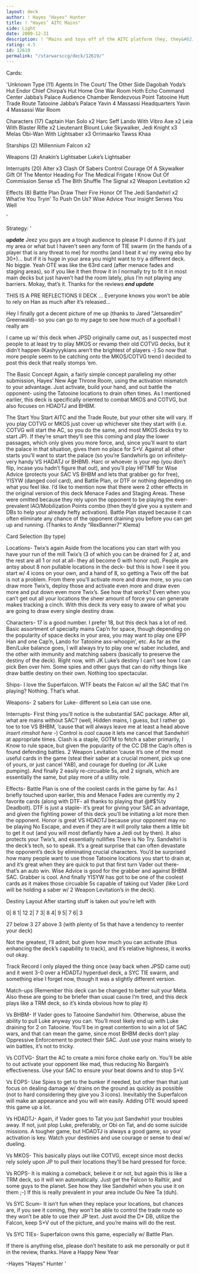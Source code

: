 ```yaml
---
layout: deck
author: ! Hayes "Hayes" Hunter
title: ! "Hayes’ AITC Mains"
side: Light
date: 2000-12-31
description: ! "Mains and toys off of the AITC platform (hey, they&#8217;re played from virtually every other conceivable start- why not this one?)."
rating: 4.5
id: 12619
permalink: "/starwarsccg/deck/12619/"
---
```

Cards: 

'Unknown Type (11)
Agents In The Court/ The Other Side
Dagobah Yoda’s Hut
Endor Chief Chirpa’s Hut
Home One War Room
Hoth Echo Command Center
Jabba’s Palace Audience Chamber
Rendezvous Point
Tatooine Hutt Trade Route
Tatooine Jabba’s Palace
Yavin 4 Massassi Headquarters
Yavin 4 Massassi War Room

Characters (17)
Captain Han Solo  x2
Harc Seff
Lando With Vibro Axe  x2
Leia With Blaster Rifle  x2
Lieutenant Blount
Luke Skywalker, Jedi Knight  x3
Melas
Obi-Wan With Lightsaber  x3
Orrimaarko
Tawss Khaa

Starships (2)
Millennium Falcon  x2

Weapons (2)
Anakin’s Lightsaber
Luke’s Lightsaber

Interrupts (20)
Alter  x3
Clash Of Sabers
Control
Courage Of A Skywalker
Gift Of The Mentor
Heading For The Medical Frigate
I Know
Out Of Commission
Sense  x5
The Bith Shuffle
The Signal  x2
Weapon Levitation  x2

Effects (8)
Battle Plan
Draw Their Fire
Honor Of The Jedi
Sandwhirl  x2
What’re You Tryin’ To Push On Us?
Wise Advice
Your Insight Serves You Well

'

Strategy: '

***update***  Jeez you guys are a tough audience to please P  I dunno if it’s just my area or what but I haven’t seen any form of TIE swarm (in the hands of a player that is any threat to me) for months (and I beat it w/ my xwing ebo by 30+)... but if it is huge in your area you might want to try a different deck.  No biggie.  Yeah OTE was like the 63rd card (after menace fades and staging areas),  so if you like it then throw it in  I normally try to fit it in most main decks but just haven’t had the room lately, plus I’m not playing any barriers.  Mokay, that’s it.  Thanks for the reviews  ***end update***

THIS IS A PRE REFLECTIONS II DECK ... Everyone knows you won’t be able to rely on Han as much after it’s released...

Hey I finally got a decent picture of me up (thanks to Jared ”Jetsaredim” Greenwald)- so you can go to my page to see how much of a goofball I really am

I came up w/ this deck when JPSD originally came out, as I suspected most people to at least try to play MKOS or revamp their old COTVG decks, but it didn’t happen (Kashyyykians aren’t the brightest of players -)  So now that more people seem to be catching onto the MKOS/COTVG trend I decided to post this deck that really stomps ’em.

The Basic Concept
Again, a fairly simple concept paralleling my other submission, Hayes’ New Age Throne Room, using the activation mismatch to your advantage.  Just activate, build your hand, and out battle the opponent- using the Tatooine locations to drain often times.  As I mentioned earlier, this deck is specifically oriented to combat MKOS and COTVG, but also focuses on HDADTJ and BHBM.

The Start
You Start AITC and the Trade Route, but your other site will vary.  If you play COTVG or MKOS just cover up whichever site they start with (i.e. COTVG will start the AC, so you do the same, and most MKOS decks try to start JP).  If they’re smart they’ll see this coming and play the lower passages, which only gives you more force, and, since you’ll want to start the palace in that situation, gives them no place for S+V.  Against all other starts you’ll want to start the palace (so you’re Sandwhirls go on infinitely- very handy VS HADATJ or BHBM).  Harc or whoever is your rep (you don’t flip, incase you hadn’t figure that out), and you’ll play HFTMF for Wise Advice (protects your SAC VS BHBM and lets that grabber go for free), YISYW (danged cool card), and Battle Plan, or DTF or nothing depending on what you feel like.  I’d like to mention now that there were 2 other effects in the original version of this deck Menace Fades and Staging Areas.  These were omitted because they rely upon the opponent to be playing the ever-prevalent IAO/Mobilization Points combo (then they’d give you a system and DBs to help your already hefty activation).  Battle Plan stayed because it can often eliminate any chance of the opponent draining you before you can get up and running. (Thanks to Andy ”RexBanner7” Klema)

Card Selection (by type)

Locations- Twix’s again	Aside from the locations you can start with you have your run of the mill Twix’s (3 of which you can be drained for 2 at, and the rest are all 1 or not at all- they all become 0 with honor out).  People are antsy about 8 non pullable locations in the deck- but this is how I see it you start w/ 4 icons on your own, and a hand of 8, so getting a Twix off the bat is not a problem.  From there you’ll activate more and draw more, so you can draw more Twix’s, deploy those and activate even more and draw even more and put down even more Twix’s.  See how that works?  Even when you can’t get out all your locations the sheer amount of force you can generate makes tracking a cinch.	With this deck its very easy to aware of what you are going to draw every single destiny draw.

Characters- 17 is a good number.  I prefer 18, but this deck has a lot of red.	Basic assortment of specialty mains Cap’n for space, though depending on the popularity of space decks in your area, you may want to play one EPP Han and one Cap’n, Lando for Tatooine ass-whoopin’, etc.  As far as the Ben/Luke balance goes, I will always try to play one w/ saber included, and the other with immunity and matching sabers (basically to preserve the destiny of the deck).  Right now, with JK Luke’s destiny I can’t see how I can pick Ben over him.  Some spies and other guys that can do nifty things like draw battle destiny on their own.  Nothing too spectacular.

Ships- I love the Superfalcon.	WTF beats the Falcon w/ all the SAC that I’m playing?  Nothing.  That’s what.

Weapons- 2 sabers for Luke- different so Leia can use one.

Interrupts- First thing you’ll notice is the substantial SAC package.  After all, what are mains without SAC? (well, Hidden mains, I guess, but I rather go toe to toe VS BHBM, ’cause that will always leave me at least a head above *insert rimshot here* -)  Control is cool cause it lets me cancel that Sandwhirl at appropriate times.  Clash is a staple, GOTM to fetch a saber primarily, I Know to rule space, but given the popularity of the CC DB the Cap’n often is found defending battles.	2 Weapon Levitation ’cause it’s one of the most useful cards in the game (steal their saber at a crucial moment, pick up one of yours, or just cancel YAB), and courage for dueling (or JK Luke pumping).  And finally 2 easily re-circuable 5s, and 2 signals, which are essentially the same, but play more of a utility role.

Effects- Battle Plan is one of the coolest cards in the game by far.  As I briefly touched upon earlier, this and Menace Fades are currently my 2 favorite cards (along with DTF- all thanks to playing that @#$%ty Deadbolt).	DTF is just a staple- it’s great for giving your SAC an advantage, and given the fighting power of this deck you’ll be initiating a lot more then the opponent.  Honor is great VS HDADTJ because your opponent may no be playing No Escape, and even if they are it will prolly take them a little bit to get it out (and you will most defiantly have a Jedi out by then).  It also protects your Twix’s, and essentially nullifies There is No Try.  Sandwhirl is the deck’s tech, so to speak.  It’s a great surprise that can often devastate the opponent’s deck by eliminating crucial characters.  You’d be surprised how many people want to use those Tatooine locations you start to drain at, and it’s great when they are quick to put that first turn Vader out there- that’s an auto win.	Wise Advice is good for the grabber and against BHBM SAC.  Grabber is cool.  And finally YISYW has got to be one of the coolest cards as it makes those circuable 5s capable of taking out Vader (like Lord will be holding a saber w/ 2 Weapon Levitation’s in the deck).

Destiny Layout
After starting stuff is taken out you’re left with

0| 8
1| 12
2| 7
3| 8
4| 9
5| 7
6| 3

27 below 3
27 above 3 (with plenty of 5s that have a tendency to reenter your deck)

Not the greatest, I’ll admit, but given how much you can activate (thus enhancing the deck’s capability to track), and it’s relative highness, it works out okay.

Track Record
I only played the thing once (way back when JPSD came out) and it went 3-0 over a HDADTJ hyperduel deck, a SYC TIE swarm, and something else I forget now, though it was a slightly different version.

Match-ups (Remember this deck can be changed to better suit your Meta.  Also these are going to be briefer than usual cause I’m tired, and this deck plays like a TRM deck, so it’s kinda obvious how to play it)

Vs BHBM- If Vader goes to Tatooine Sandwhirl him.  Otherwise, abuse the ability to pull Luke anyway you can.  You’ll most likely end up with Luke draining for 2 on Tatooine.  You’ll be in great contention to win a lot of SAC wars, and that can mean the game, since most BHBM decks don’t play Oppressive Enforcement to protect their SAC.  Just use your mains wisely to win battles, it’s not to tricky.

Vs COTVG- Start the AC to create a mini force choke early on.  You’ll be able to out activate your opponent like mad, thus reducing No Bargain’s effectiveness.  Use your SAC to ensure your beat downs and to stop S+V.

Vs EOPS- Use Spies to get to the bunker if needed, but other than that just focus on dealing damage w/ drains on the ground as quickly as possible (not to hard considering they give you 3 icons).  Inevitably the Superfalcon will make an appearance and you will win easily.  Adding OTE would speed this game up a lot.

Vs HDADTJ- Again, if Vader goes to Tat you just Sandwhirl your troubles away.  If not, just plop Luke, preferably, or Obi on Tat, and do some suicide missions.  A tougher game, but HDADTJ is always a good game, so your activation is key.  Watch your destinies and use courage or sense to deal w/ dueling.

Vs MKOS- This basically plays out like COTVG, except since most decks rely solely upon JP to pull their locations they’ll be hard pressed for force.

Vs ROPS- It is making a comeback, believe it or not, but again this is like a TRM deck, so it will win automatically.  Just get the Falcon to Ralltiir, and some guys to the planet.  See how they like Sandwhirl when you use it on them ;-)  If this is really prevalent in your area include Ou Nee Ta (duh).

Vs SYC Scum- It isn’t fun when they replace your locations, but chances are, if you see it coming, they won’t be able to control the trade route so they won’t be able to use their JP text.	Just avoid the D* DB, utilize the Falcon, keep S+V out of the picture, and you’re mains will do the rest.

Vs SYC TIEs- Superfalcon owns this game, especially w/ Battle Plan.

If there is anything else, please don’t hesitate to ask me personally or put it in the review, thanks.  Have a Happy New Year

-Hayes ”Hayes” Hunter	   '
